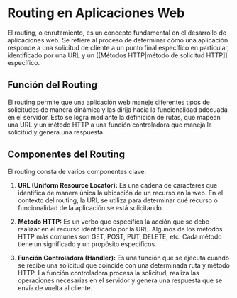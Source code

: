 # Routing en Aplicaciones Web

El routing, o enrutamiento, es un concepto fundamental en el desarrollo de aplicaciones web. Se refiere al proceso de determinar cómo una aplicación responde a una solicitud de cliente a un punto final específico en particular, identificado por una URL y un [[Métodos HTTP|método de solicitud HTTP]] específico.

## Función del Routing

El routing permite que una aplicación web maneje diferentes tipos de solicitudes de manera dinámica y las dirija hacia la funcionalidad adecuada en el servidor. Esto se logra mediante la definición de rutas, que mapean una URL y un método HTTP a una función controladora que maneja la solicitud y genera una respuesta.

## Componentes del Routing

El routing consta de varios componentes clave:

1. **URL (Uniform Resource Locator):** Es una cadena de caracteres que identifica de manera única la ubicación de un recurso en la web. En el contexto del routing, la URL se utiliza para determinar qué recurso o funcionalidad de la aplicación se está solicitando.

2. **Método HTTP:** Es un verbo que especifica la acción que se debe realizar en el recurso identificado por la URL. Algunos de los métodos HTTP más comunes son GET, POST, PUT, DELETE, etc. Cada método tiene un significado y un propósito específicos.

3. **Función Controladora (Handler):** Es una función que se ejecuta cuando se recibe una solicitud que coincide con una determinada ruta y método HTTP. La función controladora procesa la solicitud, realiza las operaciones necesarias en el servidor y genera una respuesta que se envía de vuelta al cliente.